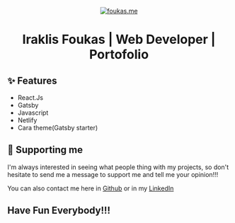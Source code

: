<p align="center">
  <a href="https://foukas.me">
    <img alt="foukas.me" src="" />
  </a>
</p>
<h1 align="center">
  Iraklis Foukas | Web Developer | Portofolio
</h1>

## ✨ Features

- React.Js
- Gatsby
- Javascript
- Netlify
- Cara theme(Gatsby starter)



## 🌟 Supporting me

I'm always interested in seeing what people thing with my projects, so don't hesitate to send me a message to support me and tell me your opinion!!!

You can also contact me here in [Github](https://github.com/irakfouk) or in my [LinkedIn](https://www.linkedin.com/in/iraklis-foukas/?originalSubdomain=gr)

## Have Fun Everybody!!!
